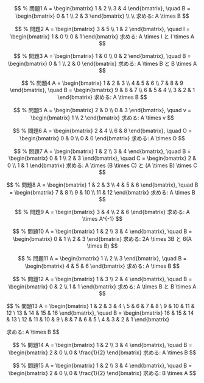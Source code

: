 
$$
% 問題1
A = \begin{bmatrix} 1 & 2 \\ 3 & 4 \end{bmatrix}, \quad B = \begin{bmatrix} 0 & 1 \\ 2 & 3 \end{bmatrix}
\\
\\
求める: A \times B
$$

$$
% 問題2
A = \begin{bmatrix} 3 & 5 \\ 1 & 2 \end{bmatrix}, \quad I = \begin{bmatrix} 1 & 0 \\ 0 & 1 \end{bmatrix}
求める: A \times I と I \times A
$$

$$
% 問題3
A = \begin{bmatrix} 1 & 0 \\ 0 & 2 \end{bmatrix}, \quad B = \begin{bmatrix} 0 & 1 \\ 2 & 0 \end{bmatrix}
求める: A \times B と B \times A
$$

$$
% 問題4
A = \begin{bmatrix} 1 & 2 & 3 \\ 4 & 5 & 6 \\ 7 & 8 & 9 \end{bmatrix}, \quad B = \begin{bmatrix} 9 & 8 & 7 \\ 6 & 5 & 4 \\ 3 & 2 & 1 \end{bmatrix}
求める: A \times B
$$

$$
% 問題5
A = \begin{bmatrix} 2 & 0 \\ 0 & 3 \end{bmatrix}, \quad v = \begin{bmatrix} 1 \\ 2 \end{bmatrix}
求める: A \times v
$$

$$
% 問題6
A = \begin{bmatrix} 2 & 4 \\ 6 & 8 \end{bmatrix}, \quad O = \begin{bmatrix} 0 & 0 \\ 0 & 0 \end{bmatrix}
求める: A \times O
$$

$$
% 問題7
A = \begin{bmatrix} 1 & 2 \\ 3 & 4 \end{bmatrix}, \quad B = \begin{bmatrix} 0 & 1 \\ 2 & 3 \end{bmatrix}, \quad C = \begin{bmatrix} 2 & 0 \\ 1 & 1 \end{bmatrix}
求める: A \times (B \times C) と (A \times B) \times C
$$

$$
% 問題8
A = \begin{bmatrix} 1 & 2 & 3 \\ 4 & 5 & 6 \end{bmatrix}, \quad B = \begin{bmatrix} 7 & 8 \\ 9 & 10 \\ 11 & 12 \end{bmatrix}
求める: A \times B
$$

$$
% 問題9
A = \begin{bmatrix} 3 & 4 \\ 2 & 6 \end{bmatrix}
求める: A \times A^{-1}
$$

$$
% 問題10
A = \begin{bmatrix} 1 & 2 \\ 3 & 4 \end{bmatrix}, \quad B = \begin{bmatrix} 0 & 1 \\ 2 & 3 \end{bmatrix}
求める: 2A \times 3B と 6(A \times B)
$$

$$
% 問題11
A = \begin{bmatrix} 1 \\ 2 \\ 3 \end{bmatrix}, \quad B = \begin{bmatrix} 4 & 5 & 6 \end{bmatrix}
求める: A \times B
$$

$$
% 問題12
A = \begin{bmatrix} 1 & 3 \\ 2 & 4 \end{bmatrix}, \quad B = \begin{bmatrix} 0 & 2 \\ 1 & 1 \end{bmatrix}
求める: A \times B と B \times A
$$

$$
% 問題13
A = \begin{bmatrix} 1 & 2 & 3 & 4 \\ 5 & 6 & 7 & 8 \\ 9 & 10 & 11 & 12 \\ 13 & 14 & 15 & 16 \end{bmatrix}, \quad B = \begin{bmatrix} 16 & 15 & 14 & 13 \\ 12 & 11 & 10 & 9 \\ 8 & 7 & 6 & 5 \\ 4 & 3 & 2 & 1 \end{bmatrix}


求める: A \times B
$$

$$
% 問題14
A = \begin{bmatrix} 1 & 2 \\ 3 & 4 \end{bmatrix}, \quad B = \begin{bmatrix} 2 & 0 \\ 0 & \frac{1}{2} \end{bmatrix}
求める: A \times B
$$

$$
% 問題15
A = \begin{bmatrix} 1 & 2 \\ 3 & 4 \end{bmatrix}, \quad B = \begin{bmatrix} 2 & 0 \\ 0 & \frac{1}{2} \end{bmatrix}
求める: B \times A
$$


